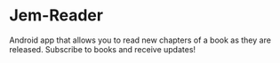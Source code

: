 # Jem-Reader

Android app that allows you to read new chapters of a book as they are released. Subscribe to books and receive updates!
